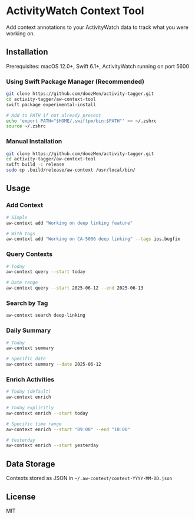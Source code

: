 # ActivityWatch Context Tool

Add context annotations to your ActivityWatch data to track what you were working on.

## Installation

Prerequisites: macOS 12.0+, Swift 6.1+, ActivityWatch running on port 5600

### Using Swift Package Manager (Recommended)
```bash
git clone https://github.com/doozMen/activity-tagger.git
cd activity-tagger/aw-context-tool
swift package experimental-install

# Add to PATH if not already present
echo 'export PATH="$HOME/.swiftpm/bin:$PATH"' >> ~/.zshrc
source ~/.zshrc
```

### Manual Installation
```bash
git clone https://github.com/doozMen/activity-tagger.git
cd activity-tagger/aw-context-tool
swift build -c release
sudo cp .build/release/aw-context /usr/local/bin/
```

## Usage

### Add Context
```bash
# Simple
aw-context add "Working on deep linking feature"

# With tags
aw-context add "Working on CA-5006 deep linking" --tags ios,bugfix
```

### Query Contexts
```bash
# Today
aw-context query --start today

# Date range
aw-context query --start 2025-06-12 --end 2025-06-13
```

### Search by Tag
```bash
aw-context search deep-linking
```

### Daily Summary
```bash
# Today
aw-context summary

# Specific date
aw-context summary --date 2025-06-12
```

### Enrich Activities
```bash
# Today (default)
aw-context enrich

# Today explicitly
aw-context enrich --start today

# Specific time range
aw-context enrich --start "09:00" --end "10:00"

# Yesterday
aw-context enrich --start yesterday
```

## Data Storage

Contexts stored as JSON in `~/.aw-context/context-YYYY-MM-DD.json`

## License

MIT